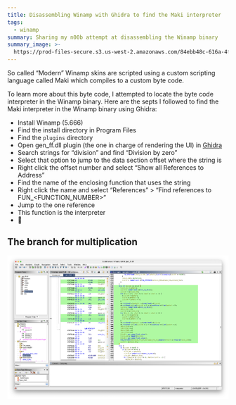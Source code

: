 ```yaml
---
title: Disassembling Winamp with Ghidra to find the Maki interpreter
tags:
  - winamp
summary: Sharing my n00b attempt at disassembling the Winamp binary
summary_image: >-
  https://prod-files-secure.s3.us-west-2.amazonaws.com/84ebb48c-616a-4f51-ae9a-991a4e0a7e9b/699a3d15-bbbe-41c0-b824-5219276d04d3/Screenshot_2023-06-01_at_11.05.42_PM.png?X-Amz-Algorithm=AWS4-HMAC-SHA256&X-Amz-Content-Sha256=UNSIGNED-PAYLOAD&X-Amz-Credential=AKIAT73L2G45HZZMZUHI%2F20240722%2Fus-west-2%2Fs3%2Faws4_request&X-Amz-Date=20240722T054531Z&X-Amz-Expires=3600&X-Amz-Signature=bd8b6279611004fa196e1540f9f89c05bfa816adf417b284b6296a65cf864550&X-Amz-SignedHeaders=host&x-id=GetObject
---
```

So called “Modern” Winamp skins are scripted using a custom scripting language called Maki which compiles to a custom byte code.

To learn more about this byte code, I attempted to locate the byte code interpreter in the Winamp binary. Here are the septs I followed to find the Maki interpreter in the Winamp binary using Ghidra:

- Install Winamp (5.666)
- Find the install directory in Program Files
- Find the `plugins` directory
- Open gen\_ff.dll plugin (the one in charge of rendering the UI) in [Ghidra](https://ghidra-sre.org/)
- Search strings for “division” and find “Division by zero”
- Select that option to jump to the data section offset where the string is
- Right click the offset number and select “Show all References to Address”
- Find the name of the enclosing function that uses the string
- Right click the name and select “References” > “Find references to FUN\_\<FUNCTION\_NUMBER>”
- Jump to the one reference
- This function is the interpreter
- 🎉

## The branch for multiplication

![](/public/notion-mirror/84ebb48c-616a-4f51-ae9a-991a4e0a7e9b/699a3d15-bbbe-41c0-b824-5219276d04d3/Screenshot_2023-06-01_at_11.05.42_PM.png)
